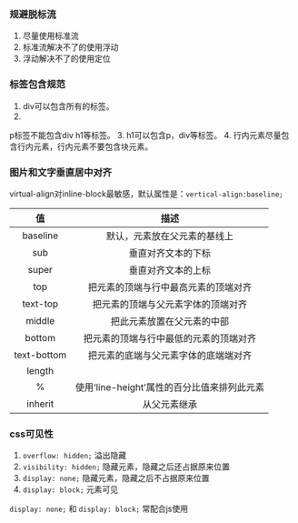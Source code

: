 ### 规避脱标流
1. 尽量使用标准流
2. 标准流解决不了的使用浮动
3. 浮动解决不了的使用定位

### 标签包含规范
1. div可以包含所有的标签。
2. p标签不能包含div h1等标签。
3. h1可以包含p，div等标签。
4. 行内元素尽量包含行内元素，行内元素不要包含块元素。

### 图片和文字垂直居中对齐
virtual-align对inline-block最敏感，默认属性是：`vertical-align:baseline;`  

| 值 | 描述  |
| :---: | :---: |
| baseline | 默认，元素放在父元素的基线上 |
| sub | 垂直对齐文本的下标 |
| super | 垂直对齐文本的上标 |
| top | 把元素的顶端与行中最高元素的顶端对齐 |
| text-top | 把元素的顶端与父元素字体的顶端对齐 |
| middle | 把此元素放置在父元素的中部 |
| bottom | 把元素的顶端与行中最低的元素的顶端对齐 |
| text-bottom | 把元素的底端与父元素字体的底端端对齐 |
| length | |
| % | 使用‘line-height’属性的百分比值来排列此元素 |
| inherit | 从父元素继承 | 

### css可见性
1. `overflow: hidden;` 溢出隐藏
2. `visibility: hidden;` 隐藏元素，隐藏之后还占据原来位置
3. `display: none;` 隐藏元素，隐藏之后不占据原来位置
4. `display: block;` 元素可见

`display: none;` 和 `display: block;` 常配合js使用
